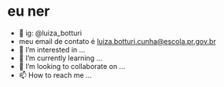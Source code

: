 # eu ner 

- 👋 ig: @luiza_botturi
- meu email de contato é luiza.botturi.cunha@escola.pr.gov.br
- 👀 I’m interested in ...
- 🌱 I’m currently learning ...
- 💞️ I’m looking to collaborate on ...
- 📫 How to reach me ...

<!---
luizagatinha/luizagatinha is a ✨ special ✨ repository because its `README.md` (this file) appears on your GitHub profile.
You can click the Preview link to take a look at your changes.
--->
